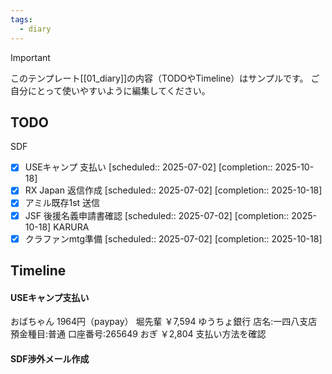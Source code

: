 ```yaml
---
tags:
  - diary
---
```

> [!IMPORTANT]
> このテンプレート[[01_diary]]の内容（TODOやTimeline）はサンプルです。
> ご自分にとって使いやすいように編集してください。

## TODO
SDF
- [x] USEキャンプ 支払い   [scheduled:: 2025-07-02]  [completion:: 2025-10-18]
- [x] RX Japan 返信作成   [scheduled:: 2025-07-02]  [completion:: 2025-10-18]
- [x] アミル既存1st 送信
- [x] JSF 後援名義申請書確認   [scheduled:: 2025-07-02]  [completion:: 2025-10-18]
KARURA
- [x] クラファンmtg準備   [scheduled:: 2025-07-02]  [completion:: 2025-10-18]

## Timeline
#### USEキャンプ支払い
おばちゃん 1964円（paypay）
堀先輩
	￥7,594
	ゆうちょ銀行
	店名:一四八支店
	預金種目:普通
	口座番号:265649
おぎ
	￥2,804
	支払い方法を確認

#### SDF渉外メール作成
